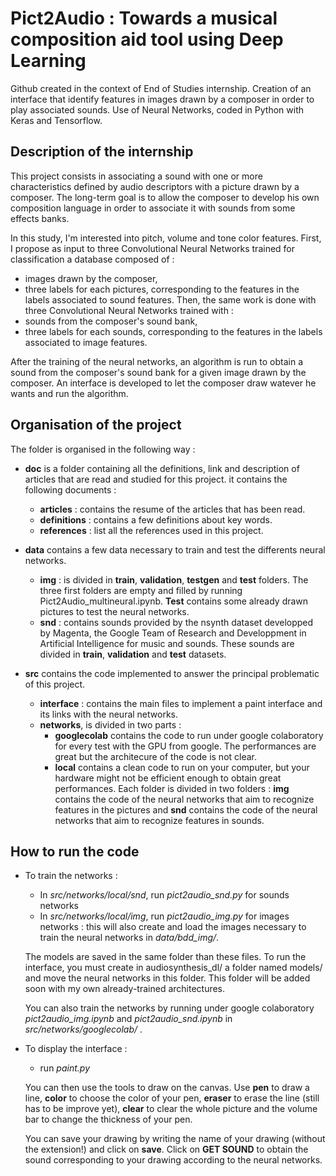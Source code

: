 # Pict2Audio : Towards a musical composition aid tool using Deep Learning
Github created in the context of End of Studies internship. Creation of an interface
 that identify features in images drawn by a composer in order to play associated sounds. 
 Use of Neural Networks, coded in Python with Keras and Tensorflow.

## Description of the internship
This project consists in associating a sound with one or more characteristics 
defined by audio descriptors with a picture drawn by a composer. The long-term goal is to 
allow the composer to develop his own composition language in order to associate it with 
sounds from some effects banks.

In this study, I'm interested into pitch, volume and tone color features.
First, I propose as input to three Convolutional Neural Networks trained for classification 
a database composed of :
- images drawn by the composer,
- three labels for each pictures, corresponding to the features in the labels associated to 
sound features.
Then, the same work is done with three Convolutional Neural Networks trained with :
- sounds from the composer's sound bank,
- three labels for each sounds, corresponding to the features in the labels associated to 
image features.

After the training of the neural networks, an algorithm is run to obtain a sound from the 
composer's sound bank for a given image drawn by the composer.
An interface is developed to let the composer draw watever he wants and run the algorithm.

## Organisation of the project

The folder is organised in the following way :

- **doc** is a folder containing all the definitions, link and description of articles that 
are read and studied for this project. it contains the following documents :
  - **articles** : contains the resume of the articles that has been read.
  - **definitions** : contains a few definitions about key words.
  - **references** : list all the references used in this project.
  
- **data** contains a few data necessary to train and test the differents neural networks.
  - **img** : is divided in **train**, **validation**, **testgen** and **test** folders. 
  The three first folders are empty and filled by running Pict2Audio_multineural.ipynb. 
  **Test** contains some already drawn pictures to test the neural networks.
  - **snd** : contains sounds provided by the nsynth dataset developped by Magenta, the
   Google Team of Research and Developpment in Artificial Intelligence for music and sounds. 
   These sounds are divided in **train**, **validation** and **test** datasets.

- **src** contains the code implemented to answer the principal problematic of this project.
  - **interface** : contains the main files to implement a paint interface and its links with
   the neural networks.
  - **networks**, is divided in two parts :
     - **googlecolab** contains the code to run under google colaboratory for every test with 
     the GPU from google. The performances are great but the architecure of the code is not clear.
     - **local** contains a clean code to run on your computer, but your hardware might not be
     efficient enough to obtain great performances.
     Each folder is divided in two folders : **img** contains the code of the neural networks 
     that aim to recognize features in the pictures and **snd** contains the code of the neural 
     networks that aim to recognize features in sounds. 

## How to run the code
- To train the networks : 
    - In *src/networks/local/snd*, run *pict2audio_snd.py* for sounds networks
    - In *src/networks/local/img*, run *pict2audio_img.py* for images networks : this will also 
    create and load the images necessary to train the neural networks in *data/bdd_img/*.
    
    The models are saved in the same folder than these files. To run the interface, you must create 
    in audiosynthesis_dl/ a folder named models/ and move the neural networks in this folder. This 
    folder will be added soon with my own already-trained architectures. 
    
    You can also train the networks by running under google colaboratory *pict2audio_img.ipynb* and 
    *pict2audio_snd.ipynb* in *src/networks/googlecolab/* .
    
- To display the interface :
    - run *paint.py*
    
    You can then use the tools to draw on the canvas. Use **pen** to draw a line, **color** to choose 
    the color of your pen, **eraser** to erase the line (still has to be improve yet), **clear** to 
    clear the whole picture and the volume bar to change the thickness of your pen.
    
    You can save your drawing by writing the name of your drawing (without the extension!) and click 
    on **save**. Click on **GET SOUND** to obtain the sound corresponding to your drawing according to
    the neural networks.
    
